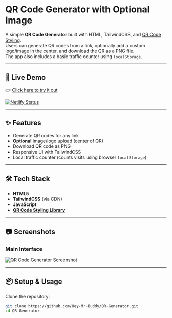 # QR Code Generator with Optional Image

A simple **QR Code Generator** built with HTML, TailwindCSS, and [QR Code Styling](https://github.com/kozakdenys/qr-code-styling).  
Users can generate QR codes from a link, optionally add a custom logo/image in the center, and download the QR as a PNG file.  
The app also includes a basic traffic counter using `localStorage`.

---

## 🚀 Live Demo
👉 [Click here to try it out](https://qr-vikramaditya.netlify.app/)

[![Netlify Status](https://api.netlify.com/api/v1/badges/50e82013-1324-4aee-b9a7-99e8f7211e84/deploy-status)](https://app.netlify.com/projects/qr-vikramaditya/deploys)

---

## ✨ Features
- Generate QR codes for any link  
- **Optional** image/logo upload (center of QR)  
- Download QR code as PNG  
- Responsive UI with TailwindCSS  
- Local traffic counter (counts visits using browser `localStorage`)  

---

## 🛠️ Tech Stack
- **HTML5**  
- **TailwindCSS** (via CDN)  
- **JavaScript**  
- **[QR Code Styling Library](https://www.npmjs.com/package/qr-code-styling)**  

---

## 📷 Screenshots
### Main Interface
![QR Code Generator Screenshot](https://i.ibb.co/pJkP8Lk/qr-generator-preview.png)

---

## 📦 Setup & Usage

Clone the repository:
```bash
git clone https://github.com/Hey-Mr-Buddy/QR-Generator.git
cd QR-Generator

